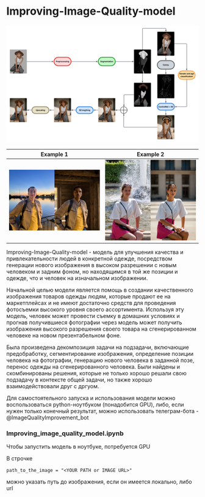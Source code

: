# Improving-Image-Quality-model

![](images/Blank_diagram.png)

Example 1             |  Example 2
:-------------------------:|:-------------------------:
![](images/Ex1.png) |  ![](images/Ex3.png)

Improving-Image-Quality-model - модель для улучшения качества и привлекательности людей в конкретной одежде, посредством генерации нового изображения в высоком разрешении с новым человеком и задним фоном, но находящимся в той же позиции и одежде, что и человек на изначальном изображении.

Начальной целью модели является помощь в создании качественного изображения товаров одежды людям, которые продают ее на маркетплейсах и не имеют достаточно средств для проведения фотосъемки высокого уровня своего ассортимента. Используя эту модель, человек может провести съемку в домашних условиях и прогнав получившиеся фотографии через модель может получить изображения высокого разрешения своего товара на сгенерированном человеке на новом презентабельном фоне.

Была произведена декомпозиция задачи на подзадачи, включающие предобработку, сегментирование изображения, определение позиции человека на фотографии, генерацию нового человека в заданной позе, перенос одежды на сгенерированного человека. Были найдены и скомбинированы решения, которые не только хорошо решали свою подзадачу в контексте общей задачи, но также хорошо взаимодействовали друг с дргуом.

Для самостоятельного запуска и использования модели можно воспользоваться python-ноутбуком (понадобится GPU), либо, если нужен только конечный результат, можно использовать телеграм-бота - @ImageQualityImprovement_bot

### Improving_image_quality_model.ipynb
Чтобы запустить модель в ноутбуке, потребуется GPU

В строчке
```
path_to_the_image = "<YOUR PATH or IMAGE URL>"
```
можно указать путь до изображения, если он имеется локально, либо url
